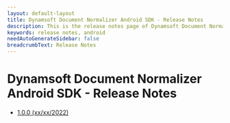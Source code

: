```yaml
---
layout: default-layout
title: Dynamsoft Document Normalizer Android SDK - Release Notes
description: This is the release notes page of Dynamsoft Document Normalizer for Android SDK.
keywords: release notes, android
needAutoGenerateSidebar: false
breadcrumbText: Release Notes
---
```


# Dynamsoft Document Normalizer Android SDK - Release Notes

- [1.0.0 (xx/xx/2022)](android-1.md#100-xxxx2022)
